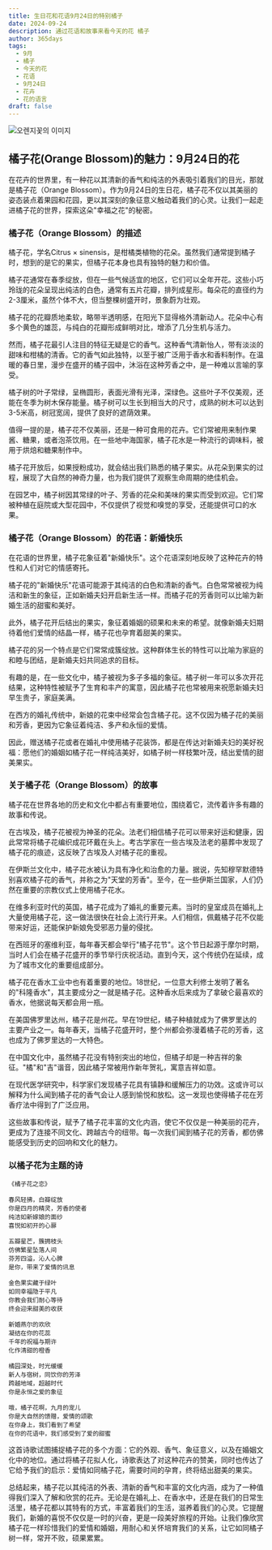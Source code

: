 ```yaml
---
title: 生日花和花语9月24日的特别橘子
date: 2024-09-24
description: 通过花语和故事来看今天的花 橘子
author: 365days
tags:
  - 9月
  - 橘子
  - 今天的花
  - 花语
  - 9月24日
  - 花卉
  - 花的语言
draft: false
---
```



![오렌지꽃의 이미지](https://cdn.pixabay.com/photo/2020/04/03/16/23/Orange-blossom-4999435_1280.jpg#center)


## 橘子花(Orange Blossom)的魅力：9月24日的花

在花卉的世界里，有一种花以其清新的香气和纯洁的外表吸引着我们的目光，那就是橘子花（Orange Blossom）。作为9月24日的生日花，橘子花不仅以其美丽的姿态装点着果园和花园，更以其深刻的象征意义触动着我们的心灵。让我们一起走进橘子花的世界，探索这朵"幸福之花"的秘密。

### 橘子花（Orange Blossom）的描述

橘子花，学名Citrus × sinensis，是柑橘类植物的花朵。虽然我们通常提到橘子时，想到的是它的果实，但橘子花本身也具有独特的魅力和价值。

橘子花通常在春季绽放，但在一些气候适宜的地区，它们可以全年开花。这些小巧玲珑的花朵呈现出纯洁的白色，通常有五片花瓣，排列成星形。每朵花的直径约为2-3厘米，虽然个体不大，但当整棵树盛开时，景象蔚为壮观。

橘子花的花瓣质地柔软，略带半透明感，在阳光下显得格外清新动人。花朵中心有多个黄色的雄蕊，与纯白的花瓣形成鲜明对比，增添了几分生机与活力。

然而，橘子花最引人注目的特征无疑是它的香气。这种香气清新怡人，带有淡淡的甜味和柑橘的清香。它的香气如此独特，以至于被广泛用于香水和香料制作。在温暖的春日里，漫步在盛开的橘子园中，沐浴在这种芳香之中，是一种难以言喻的享受。

橘子树的叶子常绿，呈椭圆形，表面光滑有光泽，深绿色。这些叶子不仅美观，还能在冬季为树木保存能量。橘子树可以生长到相当大的尺寸，成熟的树木可以达到3-5米高，树冠宽阔，提供了良好的遮荫效果。

值得一提的是，橘子花不仅美丽，还是一种可食用的花卉。它们常被用来制作果酱、糖果，或者泡茶饮用。在一些地中海国家，橘子花水是一种流行的调味料，被用于烘焙和糖果制作中。

橘子花开放后，如果授粉成功，就会结出我们熟悉的橘子果实。从花朵到果实的过程，展现了大自然的神奇力量，也为我们提供了观察生命周期的绝佳机会。

在园艺中，橘子树因其常绿的叶子、芳香的花朵和美味的果实而受到欢迎。它们常被种植在庭院或大型花园中，不仅提供了视觉和嗅觉的享受，还能提供可口的水果。

### 橘子花（Orange Blossom）的花语：新婚快乐

在花语的世界里，橘子花象征着"新婚快乐"。这个花语深刻地反映了这种花卉的特性和人们对它的情感寄托。

橘子花的"新婚快乐"花语可能源于其纯洁的白色和清新的香气。白色常常被视为纯洁和新生的象征，正如新婚夫妇开启新生活一样。而橘子花的芳香则可以比喻为新婚生活的甜蜜和美好。

此外，橘子花开后结出的果实，象征着婚姻的硕果和未来的希望。就像新婚夫妇期待着他们爱情的结晶一样，橘子花也孕育着甜美的果实。

橘子花的另一个特点是它们常常成簇绽放。这种群体生长的特性可以比喻为家庭的和睦与团结，是新婚夫妇共同追求的目标。

有趣的是，在一些文化中，橘子被视为多子多福的象征。橘子树一年可以多次开花结果，这种特性被赋予了生育和丰产的寓意，因此橘子花也常被用来祝愿新婚夫妇早生贵子，家庭美满。

在西方的婚礼传统中，新娘的花束中经常会包含橘子花。这不仅因为橘子花的美丽和芳香，更因为它象征着纯洁、多产和永恒的爱情。

因此，赠送橘子花或者在婚礼中使用橘子花装饰，都是在传达对新婚夫妇的美好祝福：愿他们的婚姻如橘子花一样纯洁美好，如橘子树一样枝繁叶茂，结出爱情的甜美果实。

### 关于橘子花（Orange Blossom）的故事

橘子花在世界各地的历史和文化中都占有重要地位，围绕着它，流传着许多有趣的故事和传说。

在古埃及，橘子花被视为神圣的花朵。法老们相信橘子花可以带来好运和健康，因此常常将橘子花编织成花环戴在头上。考古学家在一些古埃及法老的墓葬中发现了橘子花的痕迹，这反映了古埃及人对橘子花的重视。

在伊斯兰文化中，橘子花水被认为具有净化和治愈的力量。据说，先知穆罕默德特别喜欢橘子花的香气，并称之为"天堂的芳香"。至今，在一些伊斯兰国家，人们仍然在重要的宗教仪式上使用橘子花水。

在维多利亚时代的英国，橘子花成为了婚礼的重要元素。当时的皇室成员在婚礼上大量使用橘子花，这一做法很快在社会上流行开来。人们相信，佩戴橘子花不仅能带来好运，还能保护新娘免受邪恶力量的侵扰。

在西班牙的塞维利亚，每年春天都会举行"橘子花节"。这个节日起源于摩尔时期，当时人们会在橘子花盛开的季节举行庆祝活动。直到今天，这个传统仍在延续，成为了城市文化的重要组成部分。

橘子花在香水工业中也有着重要的地位。18世纪，一位意大利修士发明了著名的"科隆香水"，其主要成分之一就是橘子花。这种香水后来成为了拿破仑最喜欢的香水，他据说每天都会用一瓶。

在美国佛罗里达州，橘子花是州花。早在19世纪，橘子种植就成为了佛罗里达的主要产业之一。每年春天，当橘子花盛开时，整个州都会弥漫着橘子花的芳香，这也成为了佛罗里达的一大特色。

在中国文化中，虽然橘子花没有特别突出的地位，但橘子却是一种吉祥的象征。"橘"和"吉"谐音，因此橘子常被用作新年贺礼，寓意吉祥如意。

在现代医学研究中，科学家们发现橘子花具有镇静和缓解压力的功效。这或许可以解释为什么闻到橘子花的香气会让人感到愉悦和放松。这一发现也使得橘子花在芳香疗法中得到了广泛应用。

这些故事和传说，赋予了橘子花丰富的文化内涵，使它不仅仅是一种美丽的花卉，更成为了连接不同文化、跨越古今的纽带。每一次我们闻到橘子花的芳香，都仿佛能感受到历史的回响和文化的魅力。

### 以橘子花为主题的诗


```
《橘子花之恋》

春风轻拂，白瓣绽放
你是四月的精灵，芳香的使者
纯洁如新嫁娘的面纱
喜悦如初开的心扉

五瓣星芒，簇拥枝头
仿佛繁星坠落人间
芬芳四溢，沁人心脾
是你，带来了爱情的讯息

金色果实藏于绿叶
如同幸福隐于平凡
你教会我们耐心等待
终会迎来甜美的收获

新婚燕尔的欢欣
凝结在你的花蕊
千年的祝福与期许
化作清甜的橙香

橘园深处，时光缓缓
新人与宿树，同饮你的芳泽
跨越地域，超越时代
你是永恒之爱的象征

哦，橘子花啊，九月的宠儿
你是大自然的馈赠，爱情的颂歌
在你身上，我们看到了希望
在你的花语中，我们感受到了爱的甜蜜
```

这首诗歌试图捕捉橘子花的多个方面：它的外观、香气、象征意义，以及在婚姻文化中的地位。通过将橘子花拟人化，诗歌表达了对这种花卉的赞美，同时也传达了它给予我们的启示：爱情如同橘子花，需要时间的孕育，终将结出甜美的果实。

总结起来，橘子花以其纯洁的外表、清新的香气和丰富的文化内涵，成为了一种值得我们深入了解和欣赏的花卉。无论是在婚礼上、在香水中，还是在我们的日常生活里，橘子花都以其特有的方式，丰富着我们的生活，滋养着我们的心灵。它提醒我们，新婚的喜悦不仅仅是一时的兴奋，更是一段美好旅程的开始。让我们像欣赏橘子花一样珍惜我们的爱情和婚姻，用耐心和关怀培育我们的关系，让它如同橘子树一样，常开不败，硕果累累。